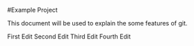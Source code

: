 #Example Project

This document will be used to explain the some features of git.

First Edit
Second Edit
Third Edit
Fourth Edit
